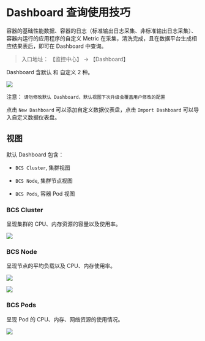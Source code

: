 # Dashboard 查询使用技巧

容器的基础性能数据、容器的日志（标准输出日志采集、非标准输出日志采集）、容器内运行的应用程序的自定义 Metric 在采集，清洗完成，且在数据平台生成相应结果表后，即可在 Dashboard 中查询。

> 入口地址： 【监控中心】 -> 【Dashboard】

Dashboard 含默认 和 自定义 2 种。

![](./_image/2020-11-17-10-48-07.jpg)


注意： `请勿修改默认 Dashboard，默认视图下次升级会覆盖用户修改的配置`

点击 `New Dashboard` 可以添加自定义数据仪表盘，点击 `Import Dashboard` 可以导入自定义数据仪表盘。

## 视图

默认 Dashboard 包含：

- `BCS Cluster`, 集群视图

- `BCS Node`, 集群节点视图

- `BCS Pods`, 容器 Pod 视图

### BCS Cluster

呈现集群的 CPU、内存资源的容量以及使用率。

![](./_image/2020-11-17-10-48-35.jpg)

### BCS Node

呈现节点的平均负载以及 CPU、内存使用率。

![](./_image/2020-11-17-10-49-01.jpg)

![](./_image/2020-11-17-10-49-32.jpg)

### BCS Pods

呈现 Pod 的 CPU、内存、网络资源的使用情况。

![](./_image/2020-11-17-10-50-04.jpg)

